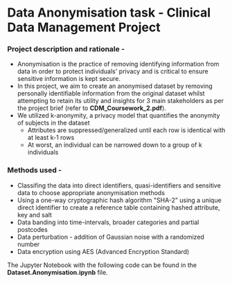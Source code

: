 # Data Anonymisation task - Clinical Data Management Project 

### Project description and rationale - 
- Anonymisation is the practice of removing identifying information from data in order to protect individuals' privacy and is critical to ensure sensitive information is kept secure.
- In this project, we aim to create an anonymised dataset by removing personally identifiable information from the original dataset whilst attempting to retain its utility and insights for 3 main stakeholders as per the project brief (refer to **CDM_Coursework_2.pdf**).
- We utilized k-anonymity, a privacy model that quantifies the anonymity of subjects in the dataset
    - Attributes are suppressed/generalized until each row is identical with at least k-1 rows
    - At worst, an individual can be narrowed down to a group of k individuals
 
### Methods used - 
- Classifing the data into direct identifiers, quasi-identifiers and sensitive data to choose appropriate anonymisation methods
- Using a one-way cryptographic hash algorithm "SHA-2” using a unique direct identifier to create a reference table containing hashed attribute, key and salt
- Data banding into time-intervals, broader categories and partial postcodes
- Data perturbation - addition of Gaussian noise with a randomized number
- Data encryption using AES (Advanced Encryption Standard)

The Jupyter Notebook with the following code can be found in the **Dataset.Anonymisation.ipynb** file. 

